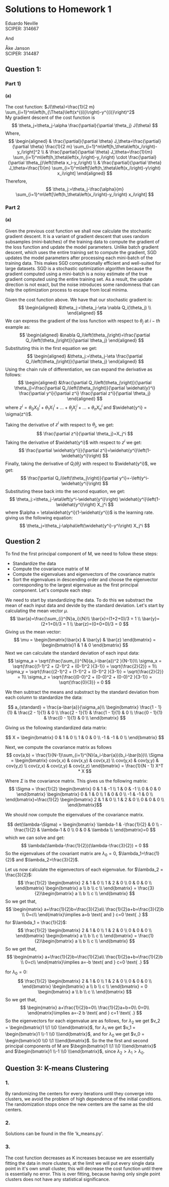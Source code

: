 # Solutions to Homework 1

Eduardo Neville <br>
SCIPER: 314667 <br>

And

Åke Janson <br>
SCIPER: 314487 <br>

## Question 1:

### Part 1)
#### (a)
The cost function: $J(\theta)=\frac{1}{2 m} \sum_{i=1}^m\left(h_{\Theta}\left(x^{(i)}\right)-y^{(i)}\right)^2$ <br>
My gradient descent of the cost function is 
$$
\theta_j=\theta_j-\alpha \frac{\partial}{\partial \theta_j} J(\theta)
$$
Where,
$$
\begin{aligned}
& \frac{\partial}{\partial \theta} J_\theta=\frac{\partial}{\partial \theta} \frac{1}{2 m} \sum_{i=1}^m\left[h_\theta\left(x_i\right)-y_i\right]^2 \\
& \frac{\partial}{\partial \theta} J_\theta=\frac{1}{m} \sum_{i=1}^m\left(h_\theta\left(x_i\right)-y_i\right) \cdot \frac{\partial}{\partial \theta_j}\left(\theta x_i-y_i\right) \\
& \frac{\partial}{\partial \theta} J_\theta=\frac{1}{m} \sum_{i=1}^m\left[\left(h_\theta\left(x_i\right)-y\right) x_i\right]
\end{aligned}
$$
Therefore,
$$
\theta_j:=\theta_j-\frac{\alpha}{m} \sum_{i=1}^m\left[\left(h_\theta\left(x_i\right)-y_i\right) x_i\right]
$$

### Part 2
#### (a)
Given the previous cost function we shall now calculate the stochastic gradient descent. 
It is a variant of gradient descent that uses random subsamples (mini-batches) of the training data to compute the gradient of the loss function and update the model parameters. Unlike batch gradient descent, which uses the entire training set to compute the gradient, SGD updates the model parameters after processing each mini-batch of the training data. This makes SGD computationally efficient and well-suited for large datasets. SGD is a stochastic optimization algorithm because the gradient computed using a mini-batch is a noisy estimate of the true gradient computed using the entire training set. As a result, the update direction is not exact, but the noise introduces some randomness that can help the optimization process to escape from local minima. 

Given the cost function above. We have that our stochastic gradient is: <br>
$$
\begin{aligned}
&\theta_j:=\theta_j-\eta \nabla Q_i(\theta_j) \\
\end{aligned}
$$
We can express the gradient of the loss function with respect to $\theta_j$ at $i-th$ example as: <br>
$$
\begin{aligned}
&\nabla Q_i\left(\theta_j\right)=\frac{\partial Q_i\left(\theta_j\right)}{\partial \theta_j}
\end{aligned}
$$
Substituting this in the first equation we get:
$$
\begin{aligned}
&\theta_j:=\theta_j-\eta \frac{\partial Q_i\left(\theta_j\right)}{\partial \theta_j}
\end{aligned}
$$
Using the chain rule of differentiation, we can expand the derivative as follows:
$$
\begin{aligned}
&\frac{\partial Q_i\left(\theta_j\right)}{\partial \theta_j}=\frac{\partial Q_i\left(\theta_j\right)}{\partial \widehat{y}^i} \frac{\partial y^i}{\partial z^i} \frac{\partial z^i}{\partial \theta_j}
\end{aligned}
$$
where $z^i = \theta_0 X_0^i + \theta_1 X_1^i + ... + \theta_j X_j^i + ... + \theta_n X_n^i$ and $\widehat{y^i} = \sigma(z^i)$.

Taking the derivative of $z^i$ with respect to $\theta_j$, we get:
$$
\frac{\partial z^i}{\partial \theta_j}=X_j^i
$$
Taking the derivative of $\widehat{y^i}$ with respect to $z^i$ we get:
$$
\frac{\partial \widehat{y^i}}{\partial z^i}=\widehat{y^i}\left(1-\widehat{y^i}\right)
$$
Finally, taking the derivative of $Q_i(\theta_j)$ with respect to $\widehat{y^i}$, we get:
$$
\frac{\partial Q_i\left(\theta_j\right)}{\partial y^i}=-\left(y^i-\widehat{y^i}\right)
$$
Substituting these back into the second equation, we get:
$$
\theta_j:=\theta_j-\eta\left(y^i-\widehat{y^i}\right) \widehat{y^i}\left(1-\widehat{y^i}\right) X_j^i
$$
where $\alpha = \eta\widehat{y^i}(1-\widehat{y^i})$ is the learning rate.
giving us the following equation:
$$
\theta_j=\theta_j-\alpha\left(\widehat{y^i}-y^i\right) X_j^i
$$


## Question 2

To find the first principal component of M, we need to follow these steps:
* Standardize the data 
* Compute the covariance matrix of M
* Compute the eigenvalues and eigenvectors of the covariance matrix
* Sort the eigenvalues in descending order and choose the eigenvector corresponding to the largest eigenvalue as the first principal component.
Let's compute each step:

We need to start by standardizing the data. To do this we substract the mean of each input data and devide by the standard deviation. Let's start by calculating the mean vector $\mu$.
$$
\bar{a}=\frac{\sum_{i}^{N}a_i}{N}\\
\bar{x}=(1+2+0)/3 = 1 \\
\bar{y}=(2+1+0)/3 = 1 \\
\bar{z}=(0+0+0)/3 = 0
$$
Giving us the mean vector: <br>
$$
\mu = \begin{bmatrix}\bar{x} & \bar{y} & \bar{z} \end{bmatrix} = \begin{bmatrix}1 & 1 & 0 \end{bmatrix}
$$
Next we can calculate the standard deviation of each input data:
$$
\sigma_a = \sqrt{\frac{\sum_{i}^{N}(a_i-\bar{a})^2 }{N-1}}\\
\sigma_x = \sqrt{\frac{(1-1)^2 + (2-1)^2 + (0-1)^2 }{3-1}} = \sqrt{\frac{2}{2}} = 1\\
\sigma_y = \sqrt{\frac{(2-1)^2 + (1-1)^2 + (0-1)^2 }{3-1}} = \sqrt{\frac{2}{2}} = 1\\
\sigma_z = \sqrt{\frac{(0-0)^2 + (0-0)^2 + (0-0)^2 }{3-1}} = \sqrt{\frac{0}{3}} = 0
$$

We then subtract the means and substract by the standard deviation from each column to standardize the data:

$$
a_{standard} = \frac{a-\bar{a}}{\sigma_a}\\
\begin{bmatrix}
\frac{1 - 1}{1} & \frac{2 - 1}{1} & 0 \\
\frac{2 - 1}{1} & \frac{1 - 1}{1} & 0 \\
\frac{0 - 1}{1} & \frac{0 - 1}{1} & 0 \\
\end{bmatrix}
$$

Giving us the following standardized data matrix:

$$
X = 
\begin{bmatrix}
0 & 1 & 0   \\
1 & 0 & 0   \\
-1 & -1 & 0 \\
\end{bmatrix}
$$

Next, we compute the covariance matrix as follows 
$$
cov(a,b) = \frac{1}{N-1}\sum_{i=1}^{N}(a_i-\bar{a})(b_i-\bar{b})\\
\Sigma = \begin{bmatrix}
cov(x,x) & cov(x,y) & cov(x,z) \\
cov(y,x) & cov(y,y) & cov(y,z) \\
cov(z,x) & cov(z,y) & cov(z,z)
\end{bmatrix} =  \frac{1}{N - 1} X^T * X 
$$

Where $\Sigma$ is the covariance matrix. This gives us the following matrix:
$$ \Sigma = \frac{1}{2}
 \begin{bmatrix} 
0 & 1 & -1 \\ 
1 & 0 & -1 \\ 
0 & 0 & 0 \end{bmatrix}
\begin{bmatrix}
0 & 1 & 0   \\
1 & 0 & 0   \\
-1 & -1 & 0 \\
\end{bmatrix}=\frac{1}{2}
\begin{bmatrix}
2 & 1 & 0   \\
1 & 2 & 0   \\
0 & 0 & 0 \\
\end{bmatrix}$$

We should now compute the eigenvalues of the covariance matrix.


$$
det(\lambda-\Sigma) = \begin{bmatrix}
\lambda-1 & -\frac{1}{2} & 0   \\
-\frac{1}{2} & \lambda-1 & 0   \\
0 & 0 & \lambda \\
\end{bmatrix}=0
$$
which we can solve and get:
$$
\lambda(\lambda-\frac{1}{2})(\lambda-\frac{3}{2}) = 0
$$
So the eigenvalues of the covariant matrix are $\lambda_0=0$, $\lambda_1=\frac{1}{2}$ and $\lambda_2=\frac{3}{2}$.

Let us now calculate the eigenvectors of each eigenvalue. for $\lambda_2 = \frac{3}{2}$:
$$
\frac{1}{2}
\begin{bmatrix}
2 & 1 & 0   \\
1 & 2 & 0   \\
0 & 0 & 0 \\
\end{bmatrix}
\begin{bmatrix}
a \\
b \\
c \\
\end{bmatrix} = \frac{3}{2}\begin{bmatrix}
a \\
b \\
c \\
\end{bmatrix} 
$$
So we get that,
$$
\begin{matrix}
a+\frac{1}{2}b=\frac{3}{2}a\\
\frac{1}{2}a+b=\frac{3}{2}b \\
0=c\\
\end{matrix}\implies a=b \text{ and } c=0 \text{ .}
$$
for $\lambda_1 = \frac{1}{2}$:
$$
\frac{1}{2}
\begin{bmatrix}
2 & 1 & 0   \\
1 & 2 & 0   \\
0 & 0 & 0 \\
\end{bmatrix}
\begin{bmatrix}
a \\
b \\
c \\
\end{bmatrix} = \frac{1}{2}\begin{bmatrix}
a \\
b \\
c \\
\end{bmatrix} 
$$
So we get that,
$$
\begin{matrix}
a+\frac{1}{2}b=\frac{1}{2}a\\
\frac{1}{2}a+b=\frac{1}{2}b \\
0=c\\
\end{matrix}\implies a=-b \text{ and } c=0 \text{ .}
$$





for $\lambda_0 = 0$:
$$
\frac{1}{2}
\begin{bmatrix}
2 & 1 & 0   \\
1 & 2 & 0   \\
0 & 0 & 0 \\
\end{bmatrix}
\begin{bmatrix}
a \\
b \\
c \\
\end{bmatrix} = 0 \begin{bmatrix}
a \\
b \\
c \\
\end{bmatrix} 
$$
So we get that,
$$
\begin{matrix}
a+\frac{1}{2}b=0\\
\frac{1}{2}a+b=0\\
0=0\\
\end{matrix}\implies a=-2 b \text{ and } c=1 \text{ .}
$$
So the eigenvectors for each eigenvalue are as follows, for $\lambda_2$ we get $v_2 = \begin{bmatrix}1 \\1 \\0 \\\end{bmatrix}$, for $\lambda_1$ we get $v_1 = \begin{bmatrix}1 \\-1 \\0 \\\end{bmatrix}$, and for $\lambda_0$ we get $v_0 = \begin{bmatrix}0 \\0 \\1 \\\end{bmatrix}$.
So the the first and second principal components of M are $\begin{bmatrix}1 \\1 \\0 \\\end{bmatrix}$ and $\begin{bmatrix}1 \\-1 \\0 \\\end{bmatrix}$, since $\lambda_2 > \lambda_1 >\lambda_0$.


## Question 3: K-means Clustering

### 1.
By randomizing the centers for every iterations until they converge into clusters, we avoid the problem of high dependence of the initial conditions. The randomization stops once the new centers are the same as the old centers.

### 2.
Solutions can be found in the file 'k_means.py'.
### 3.
The cost function decreases as K increases because we are essentially fitting the data in more clusters, at the limit we will put every single data point in it's own small cluster, this will decrease the cost function until there is essentially no error. This is over fitting, because having only single point clusters does not have any statistical significance. 
